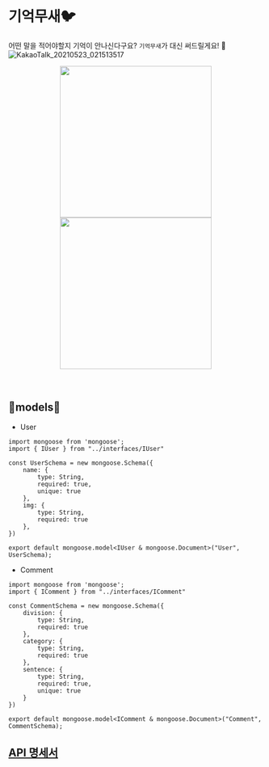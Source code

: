 # 기억무새🐦

어떤 말을 적어야할지 기억이 안나신다구요? `기억무새`가 대신 써드릴게요! 🎵
![KakaoTalk_20210523_021513517](https://user-images.githubusercontent.com/68318945/119236378-0cc78400-bb72-11eb-9030-15f8b2bf381c.png)

<div align=center>

<img src="https://user-images.githubusercontent.com/68318945/119236213-2a481e00-bb71-11eb-8963-e4d47fdd79e9.png" width="300" height="300">
<img src="https://user-images.githubusercontent.com/68318945/119236293-962a8680-bb71-11eb-82b9-e82bd2eda114.png" width="300" height="300">

</div>

<br>
<br>

## 🔨models🔨
- User
```
import mongoose from 'mongoose';
import { IUser } from "../interfaces/IUser"

const UserSchema = new mongoose.Schema({
    name: {
        type: String,
        required: true,
        unique: true
    },
    img: {
        type: String,
        required: true
    },
})

export default mongoose.model<IUser & mongoose.Document>("User", UserSchema);
```

- Comment
```
import mongoose from 'mongoose';
import { IComment } from "../interfaces/IComment"

const CommentSchema = new mongoose.Schema({
    division: {
        type: String,
        required: true
    },
    category: {
        type: String,
        required: true
    },
    sentence: {
        type: String,
        required: true,
        unique: true
    }
})

export default mongoose.model<IComment & mongoose.Document>("Comment", CommentSchema);
```

## [API 명세서](https://www.notion.so/API-d4ea698670ad4006813f589d83d492a3)
